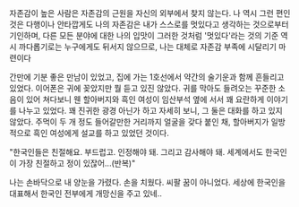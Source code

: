 자존감이 높은 사람은 자존감의 근원을 자신의 외부에서 찾지 않는다. 나 역시 그런 편인 것은 다행이나 안타깝게도 나의 자존감은 내가 스스로를 멋있다고 생각하는 것으로부터 기인하며, 다른 모든 분야에 대한 나의 입맛이 그러한 것처럼 '멋있다'라는 것의 기준 역시 까다롭기로는 누구에게도 뒤서지 않으므로, 나는 대체로 자존감 부족에 시달리기 마련이다

간만에 기분 좋은 만남이 있었고, 집에 가는 1호선에서 약간의 술기운과 함께 흔들리고 있었다. 이어폰은 귀에 꽂았지만 뭘 듣고 있진 않았다.  귀를 막아도 들려오는 꾸준한 소음이 있어 쳐다보니 웬 할아버지와 흑인 여성이 임산부석 옆에 서서 꽤 요란하게 이야기를 나누고 있었다. 꽤 진귀한 광경 아닌가 하고 자세히 보니, 그 둘은 대화를 하고 있지 않았다. 주먹이 두 개 정도 들어갈만한 거리까지 얼굴을 갖다 붙인 채, 할아버지가 일방적으로 흑인 여성에게 설교를 하고 있었던 것이다.

"한국인들은 친절해요. 부드럽고. 인정해야 돼. 그리고 감사해야 돼. 세계에서도 한국인이 가장 친절하고 정이 있잖어...(반복)"

나는 손바닥으로 내 양눈을 가렸다. 손을 치웠다. 씨팔 꿈이 아니었다. 세상에 한국인을 대표해서 한국인 전부에게 개망신을 주고 있네.. 